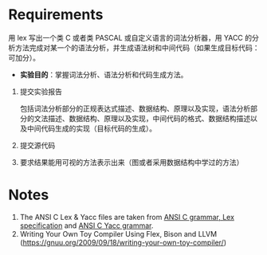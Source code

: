 # Requirements

用 lex 写出一个类 C 或者类 PASCAL 或自定义语言的词法分析器，用 YACC 的分析方法完成对某一个的语法分析，并生成语法树和中间代码（如果生成目标代码：可加分）。

- **实验目的**：掌握词法分析、语法分析和代码生成方法。 

1. 提交实验报告

   包括词法分析部分的正规表达式描述、数据结构、原理以及实现，语法分析部分的文法描述、数据结构、原理以及实现，中间代码的格式、数据结构描述以及中间代码生成的实现（目标代码的生成）。

2. 提交源代码

3. 要求结果能用可视的方法表示出来（图或者采用数据结构中学过的方法）

# Notes

1. The ANSI C Lex & Yacc files are taken from [ANSI C grammar, Lex specification](http://www.quut.com/c/ANSI-C-grammar-l.html) and [ANSI C Yacc grammar](http://www.quut.com/c/ANSI-C-grammar-y-2011.html).
2. Writing Your Own Toy Compiler Using Flex, Bison and LLVM (https://gnuu.org/2009/09/18/writing-your-own-toy-compiler/)